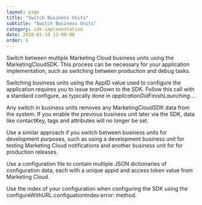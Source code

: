 ```yaml
---
layout: page
title: "Switch Business Units"
subtitle: "Switch Business Units"
category: sdk-implementation
date: 2018-01-10 12:00:00
order: 5
---
```


Switch between multiple Marketing Cloud business units using the MarketingCloudSDK. This process can be necessary for your application implementation, such as switching between production and debug tasks.

Switching business units using the AppID value used to configure the application requires you to issue *tearDown* to the SDK. Follow this call with a standard configure, as typically done in *applicationDidFinishLaunching...*.

Any switch in business units removes any MarketingCloudSDK data from the system. If you enable the previous business unit later via the SDK, data like contactKey, tags and attributes will no longer be set.
<script src="https://gist.github.com/bc7a740e19d045af3285ce7de25017b0.js"></script>
<script src="https://gist.github.com/5cb50d2368c1fff81cedd922629bb079.js"></script>

Use a similar approach if you switch between business units for development purposes, such as using a development business unit for testing Marketing Cloud notifications and another business unit for for production releases.

Use a configuration file to contain multiple JSON dictionaries of configuration data, each with a unique appid and access token value from Marketing Cloud.
<script src="https://gist.github.com/9c9db39c75cd5f42fda172fbbb3e56e9.js"></script>
Use the index of your configuration when configuring the SDK using the configureWithURL:configuationIndex:error: method.
<script src="https://gist.github.com/afb7a3ac75241b9d6a040f7437de2bb0.js"></script>
<script src="https://gist.github.com/e381ef8d0b6555558433039ae036b0e3.js"></script>
